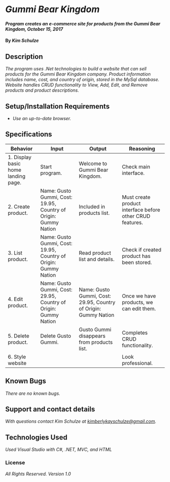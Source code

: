 # _Gummi Bear Kingdom_

#### _Program creates an e-commerce site for products from the Gummi Bear Kingdom, October 15, 2017_

#### By _**Kim Schulze**_

## Description

_The program uses .Net technologies to build a website that can sell products for the Gummi Bear Kingdom company.  Product information includes name, cost, and country of origin, stored in the MySql database.  Website handles CRUD functionality to View, Add, Edit, and Remove products and product descriptions._

## Setup/Installation Requirements

* _Use an up-to-date browser._

## Specifications
| Behavior | Input | Output | Reasoning |
| ---- | ---- | ---- | ---- |
| 1. Display basic home landing page. | Start program. | Welcome to Gummi Bear Kingdom. | Check main interface. |
| 2. Create product. | Name: Gusto Gummi, Cost: 19.95, Country of Origin: Gummy Nation | Included in products list. | Must create product interface before other CRUD features. |
| 3. List product. | Name: Gusto Gummi, Cost: 19.95, Country of Origin: Gummy Nation | Read product list and details. | Check if created product has been stored. |
| 4. Edit product. | Name: Gusto Gummi, Cost: 29.95, Country of Origin: Gummy Nation | Name: Gusto Gummi, Cost: 29.95, Country of Origin: Gummy Nation | Once we have products, we can edit them. |
| 5. Delete product. | Delete Gusto Gummi. | Gusto Gummi disappears from products list. | Completes CRUD functionality. |
| 6. Style website | | | Look professional. |


## Known Bugs

_There are no known bugs._

## Support and contact details

_With questions contact Kim Schulze at kimberlykayschulze@gmail.com._

## Technologies Used

_Used Visual Studio with C#, .NET, MVC, and HTML_

### License

*All Rights Reserved.  Version 1.0*
